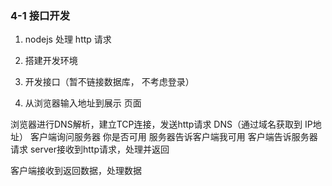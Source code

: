 ### 4-1 接口开发
1. nodejs 处理 http 请求
2. 搭建开发环境
3. 开发接口（暂不链接数据库， 不考虑登录）

1. 从浏览器输入地址到展示 页面

浏览器进行DNS解析，建立TCP连接，发送http请求
DNS（通过域名获取到 IP地址）
客户端询问服务器 你是否可用
服务器告诉客户端我可用
客户端告诉服务器请求
server接收到http请求，处理并返回

客户端接收到返回数据，处理数据